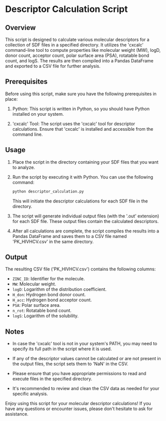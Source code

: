 # Descriptor Calculation Script

## Overview

This script is designed to calculate various molecular descriptors for a collection of SDF files in a specified directory. It utilizes the 'cxcalc' command-line tool to compute properties like molecular weight (MW), logD, donor count, acceptor count, polar surface area (PSA), rotatable bond count, and logS. The results are then compiled into a Pandas DataFrame and exported to a CSV file for further analysis.

## Prerequisites

Before using this script, make sure you have the following prerequisites in place:

1. Python: This script is written in Python, so you should have Python installed on your system.

2. 'cxcalc' Tool: The script uses the 'cxcalc' tool for descriptor calculations. Ensure that 'cxcalc' is installed and accessible from the command line.

## Usage

1. Place the script in the directory containing your SDF files that you want to analyze.

2. Run the script by executing it with Python. You can use the following command:

   ```bash
   python descriptor_calculation.py
   ```

   This will initiate the descriptor calculations for each SDF file in the directory.

3. The script will generate individual output files (with the '.out' extension) for each SDF file. These output files contain the calculated descriptors.

4. After all calculations are complete, the script compiles the results into a Pandas DataFrame and saves them to a CSV file named 'PK_HIVHCV.csv' in the same directory.

## Output

The resulting CSV file ('PK_HIVHCV.csv') contains the following columns:

- `ZINC_ID`: Identifier for the molecule.
- `MW`: Molecular weight.
- `logD`: Logarithm of the distribution coefficient.
- `H_don`: Hydrogen bond donor count.
- `H_acc`: Hydrogen bond acceptor count.
- `PSA`: Polar surface area.
- `n_rot`: Rotatable bond count.
- `logS`: Logarithm of the solubility.

## Notes

- In case the 'cxcalc' tool is not in your system's PATH, you may need to specify its full path in the script where it is used.

- If any of the descriptor values cannot be calculated or are not present in the output files, the script sets them to 'NaN' in the CSV.

- Please ensure that you have appropriate permissions to read and execute files in the specified directory.

- It's recommended to review and clean the CSV data as needed for your specific analysis.

Enjoy using this script for your molecular descriptor calculations! If you have any questions or encounter issues, please don't hesitate to ask for assistance.
